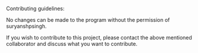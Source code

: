 Contributing guidelines:

No changes can be made to the program without the permission of suryanshpsingh.

If you wish to contribute to this project, please contact the above mentioned collaborator and discuss what you want to contribute.
